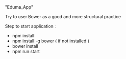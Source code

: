 "Eduma_App" 

Try to user Bower as a good and more structural practice 

Step to start application :
- npm install 
- npm install -g bower ( if not installed )
- bower install
- npm run start
